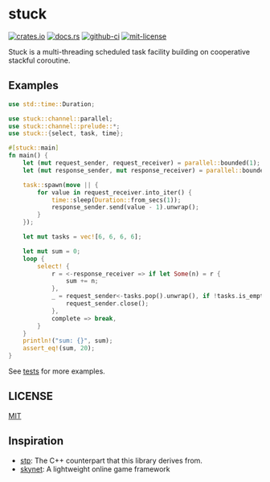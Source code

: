 # stuck

[![crates.io](https://img.shields.io/crates/v/stuck?style=for-the-badge)](https://crates.io/crates/stuck)
[![docs.rs](https://img.shields.io/docsrs/stuck?style=for-the-badge)](https://docs.rs/stuck)
[![github-ci](https://img.shields.io/github/workflow/status/kezhuw/stuck/CI?style=for-the-badge)](https://github.com/kezhuw/stuck/actions)
[![mit-license](https://img.shields.io/github/license/kezhuw/stuck?style=for-the-badge)](LICENSE)

Stuck is a multi-threading scheduled task facility building on cooperative stackful coroutine.

## Examples
```rust
use std::time::Duration;

use stuck::channel::parallel;
use stuck::channel::prelude::*;
use stuck::{select, task, time};

#[stuck::main]
fn main() {
    let (mut request_sender, request_receiver) = parallel::bounded(1);
    let (mut response_sender, mut response_receiver) = parallel::bounded(1);

    task::spawn(move || {
        for value in request_receiver.into_iter() {
            time::sleep(Duration::from_secs(1));
            response_sender.send(value - 1).unwrap();
        }
    });

    let mut tasks = vec![6, 6, 6, 6];

    let mut sum = 0;
    loop {
        select! {
            r = <-response_receiver => if let Some(n) = r {
                sum += n;
            },
            _ = request_sender<-tasks.pop().unwrap(), if !tasks.is_empty()  => if tasks.is_empty() {
                request_sender.close();
            },
            complete => break,
        }
    }
    println!("sum: {}", sum);
    assert_eq!(sum, 20);
}
```

See [tests](tests/stuck.rs) for more examples.

## LICENSE
[MIT](LICENSE)

## Inspiration
* [stp][]: The C++ counterpart that this library derives from.
* [skynet][]: A lightweight online game framework

[stp]: https://github.com/kezhuw/stp
[skynet]: https://github.com/cloudwu/skynet
